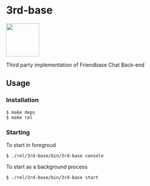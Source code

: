 3rd-base
========

<img src="http://thefantasygeek.com/wp-content/uploads/2010/03/Position-Profile-Third-Base.jpg" height="90">

Third party implementation of Friendbase Chat Back-end

## Usage

### Installation 
    $ make deps
    $ make rel
  
### Starting
To start in foregroud
  
    $ ./rel/3rd-base/bin/3rd-base console
  
To start as a background process

    $ ./rel/3rd-base/bin/3rd-base start
